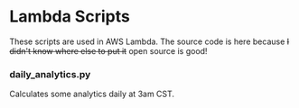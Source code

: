 # Lambda Scripts
These scripts are used in AWS Lambda. The source code is here 
because ~~I didn't know where else to put it~~ open source is good! 

### daily_analytics.py
Calculates some analytics daily at 3am CST.